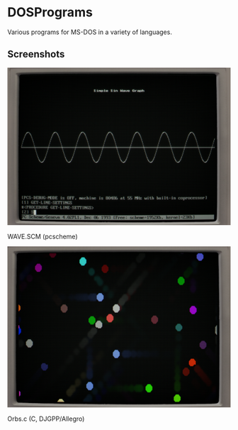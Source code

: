 # DOSPrograms

Various programs for MS-DOS in a variety of languages.

## Screenshots

![Image of wave.scm](https://raw.githubusercontent.com/Softwave/DOSPrograms/main/screenshots/wave.png)

WAVE.SCM (pcscheme)

![Image of orbs.c](https://raw.githubusercontent.com/Softwave/DOSPrograms/main/screenshots/orbs2.png)

Orbs.c (C, DJGPP/Allegro)